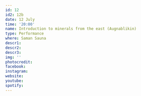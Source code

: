 ```yaml
---
id: 12
id2: 12b
date: 12 July
time: '20:00'
name: Introduction to minerals from the east (Augnablikin)
type: Performance
where: Saman Sauna
descr1: 
descr2: 
descr3: 
img: ''
photocredit: 
facebook: 
instagram: 
website:
youtube:
spotify:
---
```

